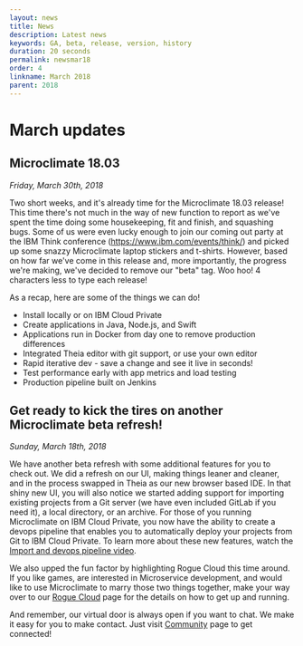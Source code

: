 ```yaml
---
layout: news
title: News
description: Latest news
keywords: GA, beta, release, version, history
duration: 20 seconds
permalink: newsmar18
order: 4
linkname: March 2018
parent: 2018
---
```


# March updates

## Microclimate 18.03

*Friday, March 30th, 2018*

Two short weeks, and it's already time for the Microclimate 18.03 release! This time there's not much in the way of new function to report as we've spent the time doing some housekeeping, fit and finish, and squashing bugs. Some of us were even lucky enough to join our coming out party at the IBM Think conference (https://www.ibm.com/events/think/) and picked up some snazzy Microclimate laptop stickers and t-shirts. However, based on how far we've come in this release and, more importantly, the progress we're making, we've decided to remove our "beta" tag. Woo hoo! 4 characters less to type each release!

As a recap, here are some of the things we can do!
- Install locally or on IBM Cloud Private
- Create applications in Java, Node.js, and Swift
- Applications run in Docker from day one to remove production differences
- Integrated Theia editor with git support, or use your own editor
- Rapid iterative dev - save a change and see it live in seconds!
- Test performance early with app metrics and load testing
- Production pipeline built on Jenkins

## Get ready to kick the tires on another Microclimate beta refresh!

*Sunday, March 18th, 2018*

We have another beta refresh with some additional features for you to check out. We did a refresh on our UI, making things leaner and cleaner, and in the process swapped in Theia as our new browser based IDE. In that shiny new UI,  you will also notice we started adding support for importing existing projects from a Git server (we have even included GitLab if you need it), a local directory, or an archive. For those of you running Microclimate on IBM Cloud Private, you now have the ability to create a devops pipeline that enables you to automatically deploy your projects from Git to IBM Cloud Private. To learn more about these new features, watch the <a href="#" data-video="videos/think-beta.mp4"  class='showVideo'>Import and devops pipeline video</a>.

We also upped the fun factor by highlighting Rogue Cloud this time around. If you like games, are interested in Microservice development, and would like to use Microclimate to marry those two things together, make your way over to our [Rogue Cloud](./roguecloud) page for the details on how to get up and running.

And remember, our virtual door is always open if you want to chat. We make it easy for you to make contact. Just visit [Community](./community) page to get connected!
